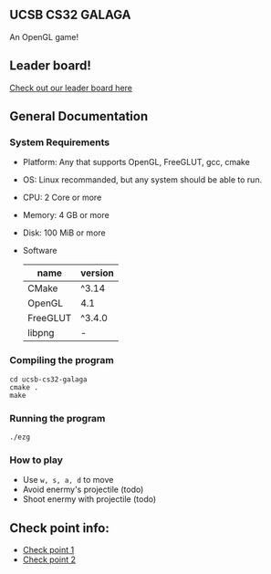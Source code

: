 ## UCSB CS32 GALAGA

An OpenGL game!

## Leader board!
[Check out our leader board here]([leaderboard.html](https://yuxiaolejs.github.io/ucsb-cs32-galaga/leaderboard.html))

## General Documentation
### System Requirements
- Platform: Any that supports OpenGL, FreeGLUT, gcc, cmake
- OS: Linux recommanded, but any system should be able to run.
- CPU: 2 Core or more
- Memory: 4 GB or more
- Disk: 100 MiB or more
- Software


  | name     | version |
  | -------- | ------- |
  | CMake    | ^3.14   |
  | OpenGL   | 4.1     |
  | FreeGLUT | ^3.4.0  |
  | libpng   | -       |


### Compiling the program
```
cd ucsb-cs32-galaga
cmake .
make
```
### Running the program
```
./ezg
```

### How to play
- Use `w, s, a, d` to move
- Avoid enermy's projectile (todo)
- Shoot enermy with projectile (todo)

## Check point info:
- [Check point 1](ckpt1.md)
- [Check point 2](ckpt2.md)